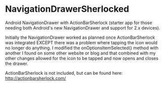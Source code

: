 NavigationDrawerSherlocked
==========================

Android NavigationDrawer with ActionBarSherlock (starter app for those needing both Android's new NavigationDrawer and support for 2.x devices).

Initially the NavigationDrawer worked as planned once ActionBarSherlock was integrated EXCEPT there was a problem where tapping the icon would no longer do anything.  I modified the onOptionsItemSelected() method with another I found on some other website or blog and that combined with my other changes allowed for the icon to be tapped and now opens and closes the drawer.

ActionBarSherlock is not included, but can be found here:
http://actionbarsherlock.com/

